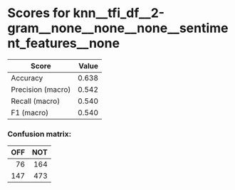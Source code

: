# Scores for knn__tfi_df__2-gram__none__none__none__sentiment_features__none
|      Score      |Value|
|-----------------|----:|
|Accuracy         |0.638|
|Precision (macro)|0.542|
|Recall (macro)   |0.540|
|F1 (macro)       |0.540|

### Confusion matrix:
|OFF|NOT|
|--:|--:|
| 76|164|
|147|473|
